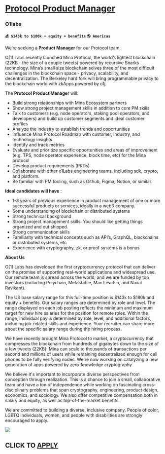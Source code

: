 # [Protocol Product Manager](https://www.remotewlb.com/apply/protocol-product-manager)  
### O1labs  
#### `💰 $143k to $180k + equity + benefits` `🌎 Americas`  

We’re seeking a **Product Manager** for our Protocol team.

O(1) Labs recently launched Mina Protocol, the world’s lightest blockchain (22KB - the size of a couple tweets) powered by recursive Snarks technology. Mina’s small size blockchain solves three of the most difficult challenges in the blockchain space - privacy, scalability, and decentralization. The Berkeley hard fork will bring programmable privacy to the blockchain world with zkApps powered by o1j.

The **Protocol Product Manager** will:

  * Build strong relationships with Mina Ecosystem partners
  * Show strong project management skills in addition to core PM skills
  * Talk to customers (e.g. node operators, staking pool operators, and developers) and build up customer segments and ideal customer profiles
  * Analyze the industry to establish trends and opportunities
  * Influence Mina Protocol Roadmap with customer, industry, and technology insights
  * Identify and track metrics
  * Evaluate and prioritize specific opportunities and areas of improvement (e.g. TPS, node operator experience, block time, etc) for the Mina protocol
  * Develop product requirements (PRDs)
  * Collaborate with other o1Labs engineering teams, including sdk, crypto, and platform.
  * Be familiar with PM tooling, such as Github, Figma, Notion, or similar.

**Ideal candidates will have** :

  * 1-3 years of previous experience in product management of one or more successful products or services, ideally in a web3 company.
  * Some understanding of blockchain or distributed systems
  * Strong technical background
  * Strong project management skills. You should like getting things organized and out shipped.
  * Strong communication skills
  * Familiarity with technical concepts such as API’s, GraphQL, blockchains or distributed systems, etc
  * Experience with cryptography, zk, or proof systems is a bonus

**About Us**

O(1) Labs has developed the first cryptocurrency protocol that can deliver on the promise of supporting real-world applications and widespread use. Our remote team is spread across the world, and we are funded by top investors (including Polychain, Metastable, Max Levchin, and Naval Ravikant).

The US base salary range for this full-time position is $143k to $180k and equity + benefits. Our salary ranges are determined by role and level. The range displayed on each job posting reflects the minimum and maximum target for new hire salaries for the position for remote roles. Within the range, individual pay is determined by role, level, and additional factors, including job-related skills and experience. Your recruiter can share more about the specific salary range during the hiring process.

We have recently brought Mina Protocol to market, a cryptocurrency that compresses the blockchain from hundreds of gigabytes down to the size of a few tweets (22KB). Mina can scale to thousands of transactions per second and millions of users while remaining decentralized enough for cell phones to be fully verifying nodes. We're now working on catalyzing a new generation of apps powered by zero-knowledge cryptography

We believe it's important to incorporate diverse perspectives from conception through realization. This is a chance to join a small, collaborative team and have a ton of independence while working on fascinating cross-disciplinary problems that span cryptography, engineering, product design, economics, and sociology. We also offer competitive compensation both in salary and equity, as well as top-of-the-market benefits.

We are committed to building a diverse, inclusive company. People of color, LGBTQ individuals, women, and people with disabilities are strongly encouraged to apply.

![](https://remotive.com/job/track/1901116/blank.gif?source=public_api)  
## CLICK TO [APPLY](https://www.remotewlb.com/apply/protocol-product-manager)


